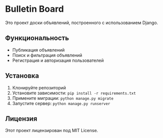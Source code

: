 # Bulletin Board

Это проект доски объявлений, построенного с использованием Django.

## Функциональность

- Публикация объявлений
- Поиск и фильтрация объявлений
- Регистрация и авторизация пользователей

## Установка

1. Клонируйте репозиторий
2. Установите зависимости: `pip install -r requirements.txt`
3. Примените миграции: `python manage.py migrate`
4. Запустите сервер: `python manage.py runserver`

## Лицензия

Этот проект лицензирован под MIT License.
